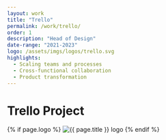 ```yaml
---
layout: work
title: "Trello"
permalink: /work/trello/
order: 1
description: "Head of Design"
date-range: "2021-2023"
logo: /assets/imgs/logos/trello.svg
highlights: 
  - Scaling teams and processes
  - Cross-functional collaboration
  - Product transformation
---
```


# Trello Project

{% if page.logo %}
<img src="{{ page.logo }}" alt="{{ page.title }} logo" class="work-logo">
{% endif %}
